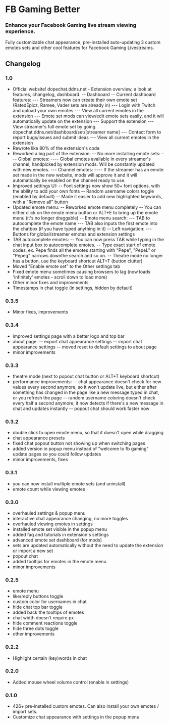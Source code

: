 # FB Gaming Better

### Enhance your Facebook Gaming live stream viewing experience.

Fully customizable chat appearance, pre-installed auto-updating 3 custom emotes sets and other cool features for Facebook Gaming Livestreams.

## Changelog

### 1.0
- Official website! dopechat.ddns.net - Extension overview, a look at features, changelog, dashboard.
-- Dashboard
-- Current dashboard features:
--- Streamers now can create their own emote set (RatedEpicz, Ramee, Vader sets are already in)
--- Login with Twitch and upload your own emotes
--- View all current emotes in the extension
--- Emote set mods can view/edit emote sets easily, and it will automatically update on the extension
--- Support the extension
--- View streamer's full emote set by going dopechat.ddns.net/dashboard/set/[streamer name]
--- Contact form to report bugs/issues and submit ideas
--- View all current emotes in the extension
- Rewrote like 80% of the extension's code
- Reworked a big part of the extension:
-- No more installing emote sets:
--- Global emotes:
---- Global emotes available in every streamer's channel, handpicked by extension mods. Will be constantly updated with new emotes.
--- Channel emotes:
---- If the streamer has an emote set made in the new website, mods will approve it and it will automatically be enabled on the channel ready to use.
- Improved settings UI:
-- Font settings now show 50+ font options, with the ability to add your own fonts
-- Random username colors toggle (enabled by default)
-- Made it easier to add new highlighted keywords, with a "Remove all" button
- Updated emote menu:
-- Reworked emote menu completely
-- You can either click on the emote menu button or ALT+E to bring up the emote menu (it's no longer draggable)
-- Emote menu search:
--- TAB to autocomplete the emote name
--- TAB also inputs the first emote into the chatbox (if you have typed anything in it)
-- Left navigation:
--- Buttons for global/streamer emotes and extension settings
- TAB autocomplete emotes:
-- You can now press TAB while typing in the chat input box to autocomplete emotes.
-- Type exact start of emote codes, ex. Pepe finds all the emotes starting with "Pepe", "PepeL" or "Pepeg" narrows downthe search and so on.
-- Theatre mode no longer has a button, use the keyboard shortcut ALT+T (button clutter)
- Moved "Enable emote set" to the Other settings tab
- Fixed emote menu sometimes causing browsers to lag (now loads 'infinitely' emotes - scroll down to load more)
- Other minor fixes and improvements
- Timestamps in chat toggle (in settings, hidden by default)

### 0.3.5
- Minor fixes, improvements

### 0.3.4
- improved settings page with a better logo and top bar
- about page:
-- export chat appearance settings
-- import chat appearance settings
-- moved reset to default settings to about page
- minor improvements

### 0.3.3
- theatre mode (next to popout chat button or ALT+T keyboard shortcut)
- performance improvements:
-- chat appearance doesn't check for new values every second anymore, so it won't update live, but either after something has changed in the page like a new message typed in chat, or you refresh the page
-- random username coloring doesn't check every half a second anymore, it now detects if there's a new message in chat and updates instantly
-- popout chat should work faster now

### 0.3.2
- double click to open emote menu, so that it doesn't open while dragging
- chat appearance presets
- fixed chat popout button not showing up when switching pages
- added version in popup menu instead of "welcome to fb gaming" update pages so you could follow updates
- minor improvements, fixes

### 0.3.1
- you can now install multiple emote sets (and uninstall)
- emote count while viewing emotes

### 0.3.0
- overhauled settings & popup menu
- interactive chat appearance changing, no more toggles
- overhauled viewing emotes in settings
- installed emote set visible in the popup menu
- added faq and tutorials in extension's settings
- advanced emote set dashboard (for mods)
- sets are updated automatically without the need to update the extension or import a new set
- popout chat
- added tooltips for emotes in the emote menu
- minor improvements 

### 0.2.5
- emote menu
- like/reply buttons toggle
- custom color for usernames in chat
- hide chat top bar toggle
- added back the tooltips of emotes 
- chat width doesn't require px
- hide comment reactions toggle
- hide three dots toggle
- other improvements

### 0.2.2
- Highlight certain (key)words in chat

### 0.2.0
- Added mouse wheel volume control (enable in settings)

### 0.1.0
- 426+ pre-installed custom emotes. Can also install your own emotes / import sets.
- Customize chat appearance with settings in the popup menu.
